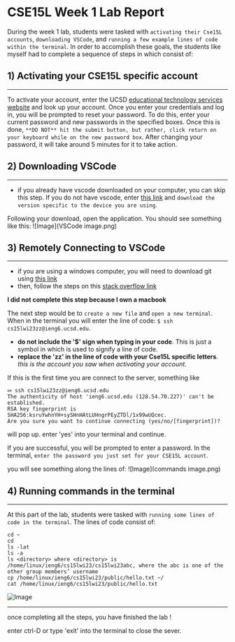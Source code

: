 # CSE15L Week 1 Lab Report 

During the week 1 lab, students were tasked with `activating their Cse15L accounts`, `downloading VSCode`, and `running a few example lines of code within the terminal`. In order to accomplish these goals, the students like myself had to complete a sequence of steps in which consist of:

## 1) Activating your CSE15L specific account
---
To activate your account, enter the UCSD [educational technology services website](https://sdacs.ucsd.edu/~icc/index.php) and look up your account. Once you enter your credentials and log in, you will be prompted to reset your password. To do this, enter your current password and new passwords in the specified boxes. Once this is done, `**DO NOT** hit the submit button, but rather, click return on your keyboard while on the new password box`. After changing your password, it will take around 5 minutes for it to take action.

## 2) Downloading VSCode 
---
- if you already have vscode downloaded on your computer, you can skip this step.
If you do not have vscode, enter [this link](https://code.visualstudio.com/) and `download the version specific to the device you are using`. 

Following your download, open the application. You should see something like this:
![Image](VSCode image.png)

## 3) Remotely Connecting to VSCode 
---
- if you are using a windows computer, you will need to download git using [this link](https://gitforwindows.org/)
- then, follow the steps on this [stack overflow link](https://stackoverflow.com/questions/42606837/how-do-i-use-bash-on-windows-from-the-visual-studio-code-integrated-terminal/50527994#50527994)

**I did not complete this step because I own a macbook**

The next step would be to `create a new file` and `open a new terminal`. When in the terminal you will enter the line of code: `$ ssh cs15lwi23zz@ieng6.ucsd.edu`. 
- **do not include the '$' sign when typing in your code**. This is just a symbol in which is used to signify a line of code.
- **replace the 'zz' in the line of code with your Cse15L specific letters**. *this is the account you saw when activating your account.*

If this is the first time you are connect to the server, something like 
```
⤇ ssh cs15lwi23zz@ieng6.ucsd.edu
The authenticity of host 'ieng6.ucsd.edu (128.54.70.227)' can't be established.
RSA key fingerprint is SHA256:ksruYwhnYH+sySHnHAtLUHngrPEyZTDl/1x99wUQcec.
Are you sure you want to continue connecting (yes/no/[fingerprint])? 
```
will pop up. enter 'yes' into your terminal and continue. 

If you are successful, you will be prompted to enter a password. In the terminal, `enter the password you just set for your CSE15L account`.

you will see something along the lines of: 
![Image](commands image.png)

## 4) Running commands in the terminal 
---
At this part of the lab, students were tasked with `running some lines of code in the terminal`. The lines of code consist of:
```
cd ~
cd
ls -lat
ls -a
ls <directory> where <directory> is /home/linux/ieng6/cs15lwi23/cs15lwi23abc, where the abc is one of the other group members’ username
cp /home/linux/ieng6/cs15lwi23/public/hello.txt ~/
cat /home/linux/ieng6/cs15lwi23/public/hello.txt
```

![Image](server.png)

---

once completing all the steps, you have finished the lab !

enter ctrl-D or type 'exit' into the terminal to close the sever.
